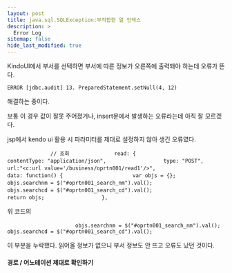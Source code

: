 ```yaml
---
layout: post
title: java.sql.SQLException:부적합한 열 인덱스
description: >
  Error Log
sitemap: false
hide_last_modified: true
---
```


KindoUI에서 부서를 선택하면 부서에 따른 정보가 오른쪽에 출력돼야 하는데 오류가 뜬다.

``ERROR [jdbc.audit] 13. PreparedStatement.setNull(4, 12)``

해결하는 중이다.

보통 이 경우 값이 잘못 주어졌거나, insert문에서 발생하는 오류라는데 아직 잘 모르겠다.

jsp에서 kendo ui 활용 시 파라미터를 제대로 설정하지 않아 생긴 오류였다.

``				// 조회``
``				read: {``
``					contentType: "application/json",``
``					type: "POST",``
``					url:"<c:url value='/business/oprtn001/read1'/>",``
``					data: function() {``
``						var objs = {};``
``						objs.searchnm = $("#oprtn001_search_nm").val();``
``						objs.searchcd = $("#oprtn001_search_cd").val();``
``						return objs;``
``					},``

위 코드의

``						objs.searchnm = $("#oprtn001_search_nm").val();``
``						objs.searchcd = $("#oprtn001_search_cd").val();``

이 부분을 누락했다.
읽어올 정보가 없으니 부서 정보도 안 뜨고 오류도 났던 것이다.

#### 경로 / 어노테이션 제대로 확인하기